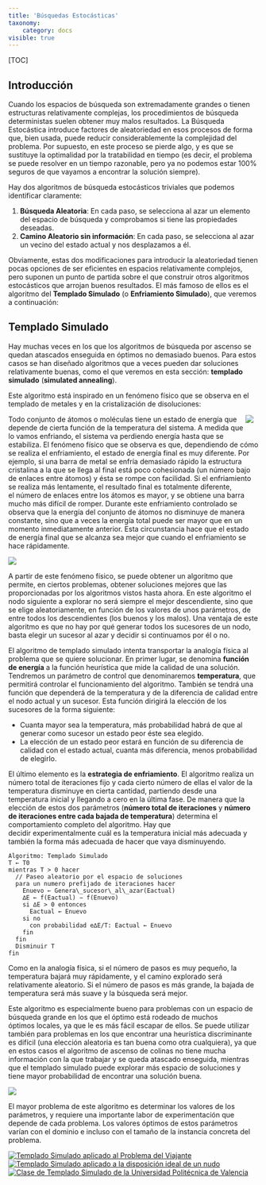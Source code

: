 ```yaml
---
title: 'Búsquedas Estocásticas'
taxonomy:
    category: docs
visible: true
---
```


[TOC]
## Introducción
Cuando los espacios de búsqueda son extremadamente grandes o tienen estructuras relativamente complejas, los procedimientos de búsqueda deterministas suelen obtener muy malos resultados. La Búsqueda Estocástica introduce factores de aleatoriedad en esos procesos de forma que, bien usada, puede reducir considerablemente la complejidad del problema. Por supuesto, en este proceso se pierde algo, y es que se sustituye la optimalidad por la tratabilidad en tiempo (es decir, el problema se puede resolver en un tiempo razonable, pero ya no podemos estar 100% seguros de que vayamos a encontrar la solución siempre).

Hay dos algoritmos de búsqueda estocásticos triviales que podemos identificar claramente:

1.  **Búsqueda Aleatoria**: En cada paso, se selecciona al azar un elemento del espacio de búsqueda y comprobamos si tiene las propiedades deseadas.
2.  **Camino Aleatorio sin información**: En cada paso, se selecciona al azar un vecino del estado actual y nos desplazamos a él.

Obviamente, estas dos modificaciones para introducir la aleatoriedad tienen pocas opciones de ser eficientes en espacios relativamente complejos, pero suponen un punto de partida sobre el que construir otros algoritmos estocásticos que arrojan buenos resultados. El más famoso de ellos es el algoritmo del **Templado Simulado** (o **Enfriamiento Simulado**), que veremos a continuación:

## Templado Simulado

Hay muchas veces en los que los algoritmos de búsqueda por ascenso se quedan atascados enseguida en óptimos no demasiado buenos. Para estos casos se han diseñado algoritmos que a veces pueden dar soluciones relativamente buenas, como el que veremos en esta sección: **templado simulado** (**simulated annealing**).

Este algoritmo está inspirado en un fenómeno físico que se observa en el templado de metales y en la cristalización de disoluciones:

<img style="float:right;margin:0 10px 10px 0;" src="http://www.cs.us.es/~fsancho/images/2016-09/templaracero.jpg"/>Todo conjunto de átomos o moléculas tiene un estado de energía que depende de cierta función de la temperatura del sistema. A medida que lo vamos enfriando, el sistema va perdiendo energía hasta que se estabiliza. El fenómeno físico que se observa es que, dependiendo de cómo se realiza el enfriamiento, el estado de energía final es muy diferente. Por ejemplo, si una barra de metal se enfría demasiado rápido la estructura cristalina a la que se llega al final está poco cohesionada (un número bajo de enlaces entre átomos) y ésta se rompe con facilidad. Si el enfriamiento se realiza más lentamente, el resultado final es totalmente diferente, el número de enlaces entre los átomos es mayor, y se obtiene una barra mucho más difícil de romper. Durante este enfriamiento controlado se observa que la energía del conjunto de átomos no disminuye de manera constante, sino que a veces la energía total puede ser mayor que en un momento inmediatamente anterior. Esta circunstancia hace que el estado de energía final que se alcanza sea mejor que cuando el enfriamiento se hace rápidamente.

<img src="http://www.cs.us.es/~fsancho/images/2015-07/ae57f5de-25a3-11e2-bb76-001e670c2818.png"/>

A partir de este fenómeno físico, se puede obtener un algoritmo que permite, en ciertos problemas, obtener soluciones mejores que las proporcionadas por los algoritmos vistos hasta ahora. En este algoritmo el nodo siguiente a explorar no será siempre el mejor descendiente, sino que se elige aleatoriamente, en función de los valores de unos parámetros, de entre todos los descendientes (los buenos y los malos). Una ventaja de este algoritmo es que no hay por qué generar todos los sucesores de un nodo, basta elegir un sucesor al azar y decidir si continuamos por él o no.

El algoritmo de templado simulado intenta transportar la analogía física al problema que se quiere solucionar. En primer lugar, se denomina **función de energía** a la función heurística que mide la calidad de una solución. Tendremos un parámetro de control que denominaremos **temperatura**, que permitirá controlar el funcionamiento del algoritmo. También se tendrá una función que dependerá de la temperatura y de la diferencia de calidad entre el nodo actual y un sucesor. Esta función dirigirá la elección de los sucesores de la forma siguiente:

*   Cuanta mayor sea la temperatura, más probabilidad habrá de que al generar como sucesor un estado peor éste sea elegido.
*   La elección de un estado peor estará en función de su diferencia de calidad con el estado actual, cuanta más diferencia, menos probabilidad de elegirlo.

El último elemento es la **estrategia de enfriamiento**. El algoritmo realiza un número total de iteraciones fijo y cada cierto número de ellas el valor de la temperatura disminuye en cierta cantidad, partiendo desde una temperatura inicial y llegando a cero en la última fase. De manera que la elección de estos dos parámetros (**número total de iteraciones** y **número de iteraciones entre cada bajada de temperatura**) determina el comportamiento completo del algoritmo. Hay que decidir experimentalmente cuál es la temperatura inicial más adecuada y también la forma más adecuada de hacer que vaya disminuyendo.

    Algoritmo: Templado Simulado
    T ← T0
    mientras T > 0 hacer
      // Paseo aleatorio por el espacio de soluciones
      para un numero prefijado de iteraciones hacer
        Enuevo ← Genera\_sucesor\_al\_azar(Eactual)
        ∆E ← f(Eactual) − f(Enuevo)
        si ∆E > 0 entonces
          Eactual ← Enuevo
        si no
          con probabilidad e∆E/T: Eactual ← Enuevo
        fin
      fin
      Disminuir T
    fin

Como en la analogía física, si el número de pasos es muy pequeño, la temperatura bajará muy rápidamente, y el camino explorado será relativamente aleatorio. Si el número de pasos es más grande, la bajada de temperatura será más suave y la búsqueda será mejor.

Este algoritmo es especialmente bueno para problemas con un espacio de búsqueda grande en los que el óptimo está rodeado de muchos óptimos locales, ya que le es más fácil escapar de ellos. Se puede utilizar también para problemas en los que encontrar una heurística discriminante es difícil (una elección aleatoria es tan buena como otra cualquiera), ya que en estos casos el algoritmo de ascenso de colinas no tiene mucha información con la que trabajar y se queda atascado enseguida, mientras que el templado simulado puede explorar más espacio de soluciones y tiene mayor probabilidad de encontrar una solución buena.

<img src="http://www.cs.us.es/~fsancho/images/2015-07/2790e83c-25a6-11e2-bb76-001e670c2818.png"/>

El mayor problema de este algoritmo es determinar los valores de los parámetros, y requiere una importante labor de experimentación que depende de cada problema. Los valores óptimos de estos parámetros varían con el dominio e incluso con el tamaño de la instancia concreta del problema.

[![Templado Simulado aplicado al Problema del Viajante](http://i2.ytimg.com/vi/rsGOB80v0-k/default.jpg)](#entry-735051427)
[![Templado Simulado aplicado a la disposición ideal de un nudo](http://i2.ytimg.com/vi/0WZQGB7ZZSE/default.jpg)](#entry-298537695)
[![Clase de Templado Simulado de la Universidad Politécnica de Valencia](http://i2.ytimg.com/vi/wtw_B_3lrjE/default.jpg)](#entry-228668414)